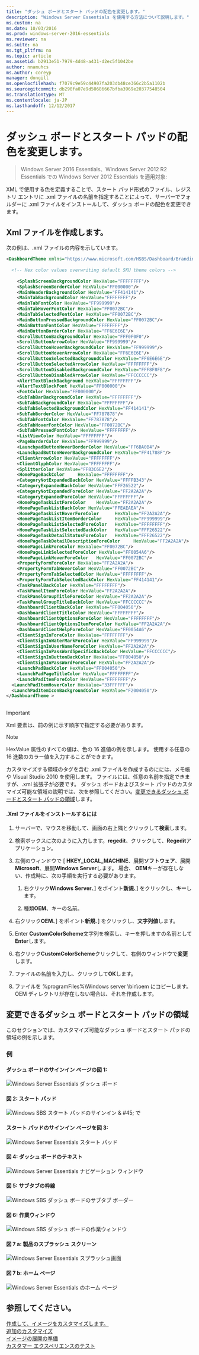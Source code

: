 ```yaml
---
title: "ダッシュ ボードとスタート パッドの配色を変更します。"
description: "Windows Server Essentials を使用する方法について説明します。"
ms.custom: na
ms.date: 10/03/2016
ms.prod: windows-server-2016-essentials
ms.reviewer: na
ms.suite: na
ms.tgt_pltfrm: na
ms.topic: article
ms.assetid: b2913e51-7979-4d48-a431-d2ec5f1042be
author: nnamuhcs
ms.author: coreyp
manager: dongill
ms.openlocfilehash: f7079c9e59c44907fa203db48ce366c2b5a1102b
ms.sourcegitcommit: db290fa07e9d50686667bfba3969e20377548504
ms.translationtype: MT
ms.contentlocale: ja-JP
ms.lasthandoff: 12/12/2017
---
```

# <a name="change-the-color-scheme-of-the-dashboard-and-launchpad"></a>ダッシュ ボードとスタート パッドの配色を変更します。

>Windows Server 2016 Essentials、Windows Server 2012 R2 Essentials での Windows Server 2012 Essentials を適用対象:

XML で使用する色を定義することで、スタート パッド形式のファイル、レジストリ エントリに .xml ファイルの名前を指定することによって、サーバーでフォルダーに .xml ファイルをインストールして、ダッシュ ボードの配色を変更できます。  
  
## <a name="create-the-xml-file"></a>Xml ファイルを作成します。  
 次の例は、.xml ファイルの内容を示しています。  
  
```xml  
<DashboardTheme xmlns="https://www.microsoft.com/HSBS/Dashboard/Branding/2010">  
  
  <!-- Hex color values overwriting default SKU theme colors -->  
  
    <SplashScreenBackgroundColor HexValue="FFFFFFFF"/>  
    <SplashScreenBorderColor HexValue="FF000000"/>  
    <MainHeaderBackgroundColor HexValue="FF414141"/>  
    <MainTabBackgroundColor HexValue="FFFFFFFF"/>  
    <MainTabFontColor HexValue="FF999999"/>  
    <MainTabHoverFontColor HexValue="FF0072BC"/>  
    <MainTabSelectedFontColor HexValue="FF0072BC"/>  
    <MainButtonPressedBackgroundColor HexValue="FF0072BC"/>  
    <MainButtonFontColor HexValue="FFFFFFFF"/>  
    <MainButtonBorderColor HexValue="FF6E6E6E"/>  
    <ScrollButtonBackgroundColor HexValue="FFF0F0F0"/>  
    <ScrollButtonArrowColor HexValue="FF999999"/>  
    <ScrollButtonHoverBackgroundColor HexValue="FF999999"/>  
    <ScrollButtonHoverArrowColor HexValue="FF6E6E6E"/>  
    <ScrollButtonSelectedBackgroundColor HexValue="FF6E6E6E"/>  
    <ScrollButtonSelectedArrowColor HexValue="FFFFFFFF"/>  
    <ScrollButtonDisabledBackgroundColor HexValue="FFF8F8F8"/>  
    <ScrollButtonDisabledArrowColor HexValue="FFCCCCCC"/>  
    <AlertTextBlockBackground HexValue="FFFFFFFF"/>  
    <AlertTextBlockFont HexValue="FF000000"/>  
    <FontColor HexValue="FF000000"/>  
    <SubTabBarBackgroundColor HexValue="FFFFFFFF"/>  
    <SubTabBackgroundColor HexValue="FFFFFFFF"/>  
    <SubTabSelectedBackgroundColor HexValue="FF414141"/>  
    <SubTabBorderColor HexValue="FF787878"/>  
    <SubTabFontColor HexValue="FF787878"/>  
    <SubTabHoverFontColor HexValue="FF0072BC"/>  
    <SubTabPressedFontColor HexValue="FFFFFFFF"/>  
    <ListViewColor HexValue="FFFFFFFF"/>  
    <PageBorderColor HexValue="FF999999"/>      
    <LaunchpadButtonHoverBorderColor HexValue="FF6BA0B4"/>  
    <LaunchpadButtonHoverBackgroundColor HexValue="FF41788F"/>  
    <ClientArrowColor HexValue="FFFFFFFF"/>  
    <ClientGlyphColor HexValue="FFFFFFFF"/>  
    <SplitterColor HexValue="FF83C6E2"/>  
    <HomePageBackColor     HexValue="FFFFFFFF"/>  
    <CategoryNotExpandedBackColor HexValue="FFFFB343"/>  
    <CategoryExpandedBackColor HexValue="FFF26522"/>  
    <CategoryNotExpandedForeColor HexValue="FF2A2A2A"/>  
    <CategoryExpandedForeColor HexValue="FFFFFFFF"/>  
    <HomePageTaskListForeColor    HexValue="FF2A2A2A"/>  
    <HomePageTaskListBackColor HexValue="FFEAEAEA"/>  
    <HomePageTaskListHoverForeColor      HexValue="FF2A2A2A"/>  
    <HomePageTaskListItemBorderColor     HexValue="FF999999"/>  
    <HomePageTaskListSelectedForeColor   HexValue="FFFFFFFF"/>  
    <HomePageTaskListSelectedBackColor   HexValue="FFF26522"/>  
    <HomePageTaskDetailStatusForeColor   HexValue="FFF26522"/>  
    <HomePageTaskDetailDescriptionForeColor     HexValue="FF2A2A2A"/>  
    <HomePageLinkForeColor HexValue="FF0072BC"/>  
    <HomePageLinkSelectedForeColor HexValue="FF0054A6"/>  
    <HomePageLinkHoverForeColor   HexValue="FF0072BC"/>  
    <PropertyFormForeColor HexValue="FF2A2A2A"/>  
    <PropertyFormTabHoverColor HexValue="FF0072BC"/>  
    <PropertyFormTabSelectedColor HexValue="FFFFFFFF"/>  
    <PropertyFormTabSelectedBackColor HexValue="FF414141"/>  
    <TaskPanelBackColor HexValue="FFFFFFFF"/>  
    <TaskPanelItemForeColor HexValue="FF2A2A2A"/>  
    <TaskPanelGroupTitleForeColor HexValue="FF2A2A2A"/>  
    <TaskPanelGroupTitleBackColor HexValue="FFCCCCCC"/>  
    <DashboardClientBackColor HexValue="FF004050"/>  
    <DashboardClientTitleColor HexValue="FFFFFFFF"/>  
    <DashboardClientOptionsForeColor HexValue="FFFFFFFF"/>  
    <DashboardClientOptionsItemForeColor HexValue="FF2A2A2A"/>  
    <DashboardClientHelpForeColor HexValue="FF0054A6"/>  
    <ClientSignInForeColor HexValue="FFFFFFFF"/>  
    <ClientSignInWaterMarkForeColor HexValue="FF999999"/>  
    <ClientSignInUserNameForeColor HexValue="FF2A2A2A"/>  
    <ClientSignInPassWordSpecificBackColor HexValue="FFCCCCCC"/>  
    <ClientSignInButtonBackColor HexValue="FF004050"/>  
    <ClientSignInPassWordForeColor HexValue="FF2A2A2A"/>  
    <LaunchPadBackColor HexValue="FF004050"/>  
    <LaunchPadPageTitleColor HexValue="FFFFFFFF"/>  
    <LaunchPadItemForeColor HexValue="FFFFFFFF"/>  
  <LaunchPadItemHoverColor HexValue="33FFFFFF"/>  
  <LaunchPadItemIconBackgroundColor HexValue="F2004050"/>  
</DashboardTheme >  
  
```  
  
> [!IMPORTANT]
>  Xml 要素は、前の例に示す順序で指定する必要があります。  
  
> [!NOTE]
>  HexValue 属性のすべての値は、色の 16 進値の例を示します。 使用する任意の 16 進数のカラー値を入力することができます。  
  
 カスタマイズする領域のタグを含む .xml ファイルを作成するのにには、メモ帳や Visual Studio 2010 を使用します。 ファイルには、任意の名前を指定できますが、.xml 拡張子が必要です。 ダッシュ ボードおよびスタート パッドのカスタマイズ可能な領域の説明では、次を参照してください。[変更できるダッシュ ボードとスタート パッドの領域](Change-the-Color-Scheme-of-the-Dashboard-and-Launchpad.md#BKMK_Dashboard)します。  
  
#### <a name="to-install-the-xml-file"></a>.Xml ファイルをインストールするには  
  
1.  サーバーで、マウスを移動して、画面の右上隅とクリックして**検索**します。  
  
2.  検索ボックスに次のように入力します。**regedit**、クリックして、**Regedit**アプリケーション。  
  
3.  左側のウィンドウで [ **HKEY_LOCAL_MACHINE**、展開**ソフトウェア**、展開**Microsoft**、展開**Windows Server**します。 場合、 **OEM**キーが存在しない、作成時に、次の手順を実行する必要があります。  
  
    1.  右クリック**Windows Server**、] をポイント**新規**、] をクリックし、**キー**します。  
  
    2.  種類**OEM**、キーの名前。  
  
4.  右クリック**OEM**、] をポイント**新規**、] をクリックし、**文字列値**します。  
  
5.  Enter **CustomColorScheme**文字列を検索し、キーを押しますの名前として**Enter**します。  
  
6.  右クリック**CustomColorScheme**クリックして、右側のウィンドウで**変更**します。  
  
7.  ファイルの名前を入力し、クリックして**OK**します。  
  
8.  ファイルを %programFiles%\Windows server \bin\oem にコピーします。 OEM ディレクトリが存在しない場合は、それを作成します。  
  
##  <a name="BKMK_Dashboard"></a>変更できるダッシュ ボードとスタート パッドの領域  
 このセクションでは、カスタマイズ可能なダッシュ ボードとスタート パッドの領域の例を示します。  
  
### <a name="examples"></a>例  
  
####  <a name="BKMK_Figure1"></a>ダッシュ ボードのサインイン ページの図 1:  
 ![Windows Server Essentials ダッシュ ボード](media/SBS8_ADK_Dashboard_Signin_RC.png "SBS8_ADK_Dashboard_Signin_RC")  
  
####  <a name="BKMK_Figure2"></a>図 2: スタート パッド  
 ![Windows SBS スタート パッドのサインイン & #45; で](media/SBS8_ADK_LaunchpadSignin2.png "SBS8_ADK_LaunchpadSignin2")  
  
####  <a name="BKMK_Figure3"></a>スタート パッドのサインイン ページを図 3:  
 ![Windows Server Essentials スタート パッド](media/SBS8_ADK_Launchpad_Signin_RC.png "SBS8_ADK_Launchpad_Signin_RC")  
  
####  <a name="BKMK_Figure4"></a>図 4: ダッシュ ボードのテキスト  
 ![Windows Server Essentials ナビゲーション ウィンドウ](media/SBS8_ADK_Navigation_RC.png "SBS8_ADK_Navigation_RC")  
  
####  <a name="BKMK_Figure5"></a>図 5: サブタブの枠線  
 ![Windows SBS ダッシュ ボードのサブタブ ボーダー](media/SBS8_ADK_DashboardSubtabborder.png "SBS8_ADK_DashboardSubtabborder")  
  
####  <a name="BKMK_Figure6"></a>図 6: 作業ウィンドウ  
 ![Windows SBS ダッシュ ボードの作業ウィンドウ](media/SBS8_ADK_DashboardTaskPane.png "SBS8_ADK_DashboardTaskPane")  
  
####  <a name="BKMK_Figure9"></a>図 7 a: 製品のスプラッシュ スクリーン  
 ![Windows Server Essentials スプラッシュ画面](media/SBS8_ADK_productspalshscreen_RC.png "SBS8_ADK_productspalshscreen_RC")  
  
#### <a name="figure-7b-home-page"></a>図 7 b: ホーム ページ  
 ![Windows Server Essentials のホーム ページ](media/SBS8_ADK_Dashboard_HomePage_RC.png "SBS8_ADK_Dashboard_HomePage_RC")  
  
## <a name="see-also"></a>参照してください。  
 [作成して、イメージをカスタマイズします。](Creating-and-Customizing-the-Image.md)   
 [追加のカスタマイズ](Additional-Customizations.md)   
 [イメージの展開の準備](Preparing-the-Image-for-Deployment.md)   
 [カスタマー エクスペリエンスのテスト](Testing-the-Customer-Experience.md)